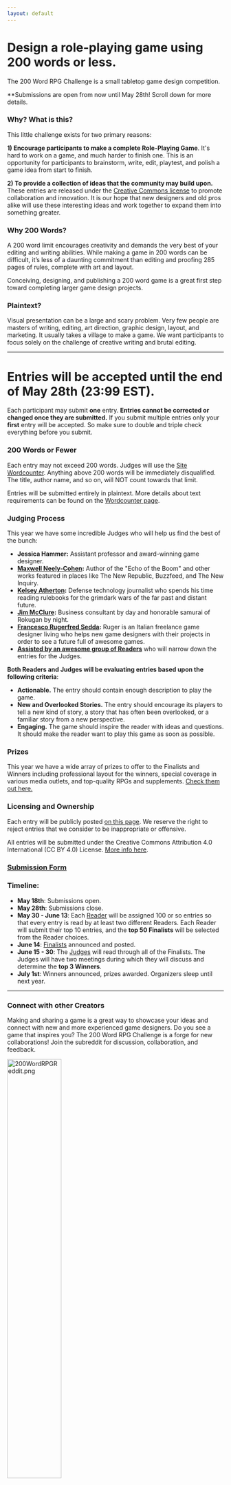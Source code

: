 ```yaml
---
layout: default
---
```


# Design a role-playing game using 200 words or less.

The 200 Word RPG Challenge is a small tabletop game design competition.

**Submissions are open from now until May 28th! Scroll down for more details.

### Why? What is this?

This little challenge exists for two primary reasons:

**1) Encourage participants to make a complete Role-Playing Game**. It's hard to work on a game, and much harder to finish one. This is an opportunity for participants to brainstorm, write, edit, playtest, and polish a game idea from start to finish.

**2) To provide a collection of ideas that the community may build upon.** These entries are released under the [Creative Commons license]({{site.baseurl}}/licensing) to promote collaboration and innovation. It is our hope that new designers and old pros alike will use these interesting ideas and work together to expand them into something greater.

### Why 200 Words?

A 200 word limit encourages creativity and demands the very best of your editing and writing abilities. While making a game in 200 words can be difficult, it’s less of a daunting commitment than editing and proofing 285 pages of rules, complete with art and layout.

Conceiving, designing, and publishing a 200 word game is a great first step toward completing larger game design projects.

### Plaintext?

Visual presentation can be a large and scary problem. Very few people are masters of writing, editing, art direction, graphic design, layout, and marketing. It usually takes a village to make a game. We want participants to focus solely on the challenge of creative writing and brutal editing.

<hr>

# Entries will be accepted until the end of May 28th (23:99 EST).

Each participant may submit **one** entry. **Entries cannot be corrected or changed once they are submitted.** If you submit multiple entries only your **first** entry will be accepted. So make sure to double and triple check everything before you submit. 

### 200 Words or Fewer

Each entry may not exceed 200 words. Judges will use the [Site Wordcounter]({{site.baseurl}}/wordcount). Anything above 200 words will be immediately disqualified. The title, author name, and so on, will NOT count towards that limit.

Entries will be submitted entirely in plaintext. More details about text requirements can be found on the [Wordcounter page]({{site.baseurl}}/wordcount).

### Judging Process

This year we have some incredible Judges who will help us find the best of the bunch:

* **Jessica Hammer:** Assistant professor and award-winning game designer.
* **[Maxwell Neely-Cohen](https://www.maxwellneelycohen.com/):** Author of the "Echo of the Boom" and other works featured in places like The New Republic, Buzzfeed, and The New Inquiry.
* **[Kelsey Atherton](https://www.popsci.com/popsci-authors/kelsey-d-atherton):** Defense technology journalist who spends his time reading rulebooks for the grimdark wars of the far past and distant future.
* **[Jim McClure](http://oneshotpodcast.com/author/jimmcclure/):** Business consultant by day and honorable samurai of Rokugan by night.
* **[Francesco Rugerfred Sedda](http://www.rugerfred.com/):** Ruger is an Italian freelance game designer living who helps new game designers with their projects in order to see a future full of awesome games.
* **[Assisted by an awesome group of Readers]({{site.baseurl}}/readers)** who will narrow down the entries for the Judges.

**Both Readers and Judges will be evaluating entries based upon the following criteria**:

* **Actionable.** The entry should contain enough description to play the game.
* **New and Overlooked Stories.** The entry should encourage its players to tell a new kind of story, a story that has often been overlooked, or a familiar story from a new perspective.
* **Engaging.** The game should inspire the reader with ideas and questions. It should make the reader want to play this game as soon as possible.

### Prizes

This year we have a wide array of prizes to offer to the Finalists and Winners including professional layout for the winners, special coverage in various media outlets, and top-quality RPGs and supplements. [Check them out here.]({{site.baseurl}}/prizes)

### Licensing and Ownership
Each entry will be publicly posted [on this page]({{site.baseurl}}/2018entries). We reserve the right to reject entries that we consider to be inappropriate or offensive. 

All entries will be submitted under the Creative Commons Attribution 4.0 International (CC BY 4.0) License. [More info here]({{site.baseurl}}/licensing).

### [Submission Form]({{site.baseurl}}/2018submission)

### Timeline:

* **May 18th**: Submissions open. 
* **May 28th**: Submissions close.
* **May 30 - June 13**: Each [Reader]({{site.baseurl}}/readers) will be assigned 100 or so entries so that every entry is read by at least two different Readers. Each Reader will submit their top 10 entries, and the **top 50 Finalists** will be selected from the Reader choices.
* **June 14**: [Finalists]({{site.baseurl}}/winners) announced and posted.
* **June 15 - 30**: The [Judges]({{site.baseurl}}/judges) will read through all of the Finalists. The Judges will have two meetings during which they will discuss and determine the **top 3 Winners**.
* **July 1st**: Winners announced, prizes awarded. Organizers sleep until next year.

<hr>

### Connect with other Creators

Making and sharing a game is a great way to showcase your ideas and connect with new and more experienced game designers. Do you see a game that inspires you? The 200 Word RPG Challenge is a forge for new collaborations! Join the subreddit for discussion, collaboration, and feedback.

<a href="https://www.reddit.com/r/200wordrpg/"><img src="{{site.baseurl}}/assets/images/200wordreddit.png" style="width:50%" alt="200WordRPGReddit.png"></a>
